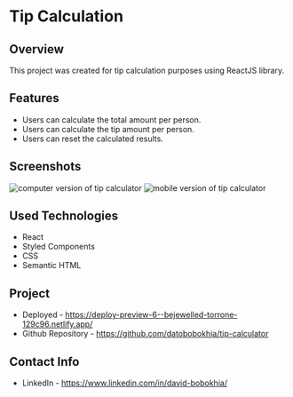 # Tip Calculation

## Overview

This project was created for tip calculation purposes using ReactJS library.

## Features

* Users can calculate the total amount per person.
* Users can calculate the tip amount per person.
* Users can reset the calculated results.

## Screenshots

<img src="https://user-images.githubusercontent.com/69156870/197610554-d227a395-b099-44b1-9952-f4df3d3838d4.PNG" alt="computer version of tip calculator">


<img src="https://user-images.githubusercontent.com/69156870/197610572-4ece8971-ec7e-4e38-8874-8b38dbbb6e96.PNG" alt="mobile version of tip calculator">


## Used Technologies

* React
* Styled Components
* CSS
* Semantic HTML

## Project

* Deployed - https://deploy-preview-6--bejewelled-torrone-129c96.netlify.app/
* Github Repository - https://github.com/datobobokhia/tip-calculator

## Contact Info

* LinkedIn - https://www.linkedin.com/in/david-bobokhia/
